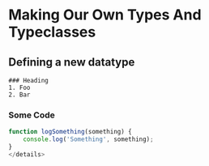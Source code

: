 <!-- class: invert -->

# Making Our Own Types And Typeclasses

## Defining a new datatype

    ### Heading
    1. Foo
    2. Bar

### Some Code

```js
function logSomething(something) {
    console.log('Something', something);
}
</details>
```
